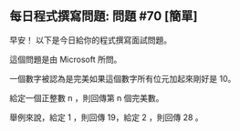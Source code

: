 ## 每日程式撰寫問題: 問題 #70 [簡單]

早安！ 以下是今日給你的程式撰寫面試問題。

這個問題是由 Microsoft 所問。

一個數字被認為是完美如果這個數字所有位元加起來剛好是 10。

給定一個正整數 n ，則回傳第 n 個完美數。

舉例來說，給定 1 ，則回傳 19，給定 2 ，則回傳 28 。